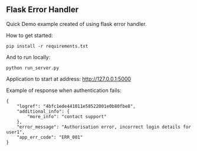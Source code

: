 ## Flask Error Handler
Quick Demo example created of using flask error handler.

How to get started:


    pip install -r requirements.txt


And to run locally:
    
    python run_server.py

Application to start at address: http://127.0.0.1:5000

Example of response when authentication fails:

    {
        "logref": "4bfc1ede441011e58522001e0b80fbe8",
        "additional_info": {
            "more_info": "contact support"
        },
        "error_message": "Authorisation error, incorrect login details for user1",
        "app_err_code": "ERR_001"
    }